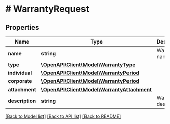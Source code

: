 # # WarrantyRequest

## Properties

Name | Type | Description | Notes
------------ | ------------- | ------------- | -------------
**name** | **string** | Warranty name. | [optional]
**type** | [**\OpenAPI\Client\Model\WarrantyType**](WarrantyType.md) |  | [optional]
**individual** | [**\OpenAPI\Client\Model\WarrantyPeriod**](WarrantyPeriod.md) |  | [optional]
**corporate** | [**\OpenAPI\Client\Model\WarrantyPeriod**](WarrantyPeriod.md) |  | [optional]
**attachment** | [**\OpenAPI\Client\Model\WarrantyAttachment**](WarrantyAttachment.md) |  | [optional]
**description** | **string** | Warranty description. | [optional]

[[Back to Model list]](../../README.md#models) [[Back to API list]](../../README.md#endpoints) [[Back to README]](../../README.md)
